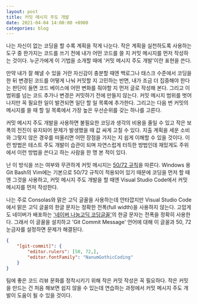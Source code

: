 ```yaml
---
layout: post
title: 커밋 메시지 주도 개발
date: 2021-04-04 14:00:00 +0900
categories: blog
---
```


나는 자신이 없는 코딩을 할 수록 계획을 작게 나눈다. 작은 계획을 실천하도록 사용하는 도구 중 한가지는 코드를 쓰기 전에 내가 어떤 코드를 쓸 지 커밋 메시지를 먼저 작성하는 것이다. 누군가에게 이 기법을 소개할 때에 '커밋 메시지 주도 개발'이란 표현을 쓴다.

<!--more-->

만약 내가 잘 해낼 수 있을 거란 자신감이 충분할 때엔 백로그나 태스크 수준에서 코딩을 한 뒤 변경된 코드를 어떻게 나눠 커밋할 지 고민하는 반면, 내가 조금 더 집중해야 한다는 판단이 들면 코드 베이스에 어떤 변화를 줘야할 지 먼저 글로 작성해 본다. 그리고 이 범위를 넘는 코드 추가나 변경은 커밋하기 전에 만들지 않는다. 커밋 메시지 범위를 벗어나지만 꼭 필요한 일이 발견되면 일단 할 일 목록에 추가한다. 그리고는 다음 번 커밋의 메시지를 쓸 때 할 일 목록에서 가장 높은 우선순위를 갖는 하나를 고른다.

커밋 메시지 주도 개발을 사용하면 불필요한 코딩과 생각의 비용을 줄일 수 있고 작은 보폭의 전진이 유지되어 문제가 발생했을 때 값 싸게 고칠 수 있다. 지출 계획을 세운 소비와 그렇지 않은 경우를 떠올리면 어떤 장점을 가지는 지 쉽게 이해할 수 있을 것이다. 이런 방법은 테스트 주도 개발이 습관이 되며 자연스럽게 터득한 방법인데 재밌게도 주위에서 이런 방법을 쓴다고 하는 사람을 한 명 본 적이 있다.

난 이 방식을 쓰는 여부와 무관하게 커밋 메시지는 [50/72 규칙](https://tbaggery.com/2008/04/19/a-note-about-git-commit-messages.html)을 따른다. Windows 용 Git Bash의 Vim에는 기본으로 50/72 규칙이 적용되어 있기 때문에 코딩을 먼저 할 때엔 그것을 사용하고, 커밋 메시지 주도 개발을 할 때엔 Visual Studio Code에서 커밋 메시지를 먼저 작성한다.

나는 주로 Consolas와 맑은 고딕 글꼴을 사용하는데 안타깝지만 Visual Studio Code에서 맑은 고딕 글꼴의 한글 문자는 정확한 전폭(full width)을 사용하지 않는다. 고맙게도 네이버가 배포하는 ['네이버 나눔고딕 코딩글꼴'](https://github.com/naver/nanumfont)의 한글 문자는 전폭을 정확히 사용한다. 그래서 이 글꼴을 설치하고 'Git Commit Message' 언어에 대해 이 글꼴과 50, 72 눈금자를 설정하면 문제가 해결된다.

```json
{
    "[git-commit]": {
        "editor.rulers": [50, 72,],
        "editor.fontFamily": "NanumGothicCoding"
    }
}
```

팀에 좋은 코드 리뷰 문화를 정착시키기 위해 작은 커밋 작성은 꼭 필요하다. 작은 커밋을 만드는 건 처음 해보면 쉽지 않을 수 있는데 연습하는 과정에서 커밋 메시지 주도 개발이 도움이 될 수 있을 것이다.
